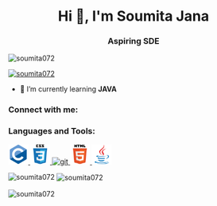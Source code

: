 <h1 align="center">Hi 👋, I'm Soumita Jana</h1>
<h3 align="center">Aspiring SDE</h3>

<p align="left"> <img src="https://komarev.com/ghpvc/?username=soumita072&label=Profile%20views&color=0e75b6&style=flat" alt="soumita072" /> </p>

<p align="left"> <a href="https://github.com/ryo-ma/github-profile-trophy"><img src="https://github-profile-trophy.vercel.app/?username=soumita072" alt="soumita072" /></a> </p>

- 🌱 I’m currently learning **JAVA**

<h3 align="left">Connect with me:</h3>
<p align="left">
</p>

<h3 align="left">Languages and Tools:</h3>
<p align="left"> <a href="https://www.cprogramming.com/" target="_blank" rel="noreferrer"> <img src="https://raw.githubusercontent.com/devicons/devicon/master/icons/c/c-original.svg" alt="c" width="40" height="40"/> </a> <a href="https://www.w3schools.com/css/" target="_blank" rel="noreferrer"> <img src="https://raw.githubusercontent.com/devicons/devicon/master/icons/css3/css3-original-wordmark.svg" alt="css3" width="40" height="40"/> </a> <a href="https://git-scm.com/" target="_blank" rel="noreferrer"> <img src="https://www.vectorlogo.zone/logos/git-scm/git-scm-icon.svg" alt="git" width="40" height="40"/> </a> <a href="https://www.w3.org/html/" target="_blank" rel="noreferrer"> <img src="https://raw.githubusercontent.com/devicons/devicon/master/icons/html5/html5-original-wordmark.svg" alt="html5" width="40" height="40"/> </a> <a href="https://www.java.com" target="_blank" rel="noreferrer"> <img src="https://raw.githubusercontent.com/devicons/devicon/master/icons/java/java-original.svg" alt="java" width="40" height="40"/> </a> </p>

<p><img align="left" src="https://github-readme-stats.vercel.app/api/top-langs?username=soumita072&show_icons=true&locale=en&layout=compact" alt="soumita072" /></p>

<p>&nbsp;<img align="center" src="https://github-readme-stats.vercel.app/api?username=soumita072&show_icons=true&locale=en" alt="soumita072" /></p>

<p><img align="center" src="https://github-readme-streak-stats.herokuapp.com/?user=soumita072&" alt="soumita072" /></p>

